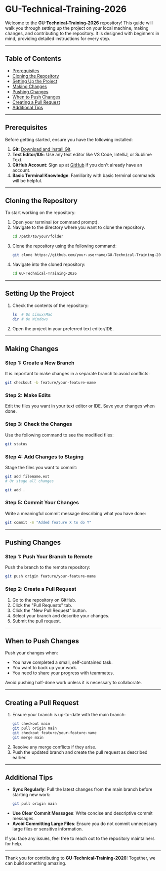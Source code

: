 # GU-Technical-Training-2026

Welcome to the **GU-Technical-Training-2026** repository! This guide will walk you through setting up the project on your local machine, making changes, and contributing to the repository. It is designed with beginners in mind, providing detailed instructions for every step.

---

## Table of Contents
- [Prerequisites](#prerequisites)
- [Cloning the Repository](#cloning-the-repository)
- [Setting Up the Project](#setting-up-the-project)
- [Making Changes](#making-changes)
- [Pushing Changes](#pushing-changes)
- [When to Push Changes](#when-to-push-changes)
- [Creating a Pull Request](#creating-a-pull-request)
- [Additional Tips](#additional-tips)

---

## Prerequisites
Before getting started, ensure you have the following installed:

1. **Git**: [Download and install Git](https://git-scm.com/downloads).
2. **Text Editor/IDE**: Use any text editor like VS Code, IntelliJ, or Sublime Text.
3. **GitHub Account**: Sign up at [GitHub](https://github.com/) if you don't already have an account.
4. **Basic Terminal Knowledge**: Familiarity with basic terminal commands will be helpful.

---

## Cloning the Repository
To start working on the repository:

1. Open your terminal (or command prompt).
2. Navigate to the directory where you want to clone the repository.
   ```bash
   cd /path/to/your/folder
   ```
3. Clone the repository using the following command:
   ```bash
   git clone https://github.com/your-username/GU-Technical-Training-2026.git
   ```
4. Navigate into the cloned repository:
   ```bash
   cd GU-Technical-Training-2026
   ```

---

## Setting Up the Project

1. Check the contents of the repository:
   ```bash
   ls  # On Linux/Mac
   dir # On Windows
   ```
2. Open the project in your preferred text editor/IDE.


---

## Making Changes

### Step 1: Create a New Branch
It is important to make changes in a separate branch to avoid conflicts:
```bash
git checkout -b feature/your-feature-name
```

### Step 2: Make Edits
Edit the files you want in your text editor or IDE. Save your changes when done.

### Step 3: Check the Changes
Use the following command to see the modified files:
```bash
git status
```

### Step 4: Add Changes to Staging
Stage the files you want to commit:
```bash
git add filename.ext
# Or stage all changes

git add .
```

### Step 5: Commit Your Changes
Write a meaningful commit message describing what you have done:
```bash
git commit -m "Added feature X to do Y"
```

---

## Pushing Changes

### Step 1: Push Your Branch to Remote
Push the branch to the remote repository:
```bash
git push origin feature/your-feature-name
```

### Step 2: Create a Pull Request
1. Go to the repository on GitHub.
2. Click the "Pull Requests" tab.
3. Click the "New Pull Request" button.
4. Select your branch and describe your changes.
5. Submit the pull request.

---

## When to Push Changes

Push your changes when:
- You have completed a small, self-contained task.
- You want to back up your work.
- You need to share your progress with teammates.

Avoid pushing half-done work unless it is necessary to collaborate.

---

## Creating a Pull Request

1. Ensure your branch is up-to-date with the main branch:
   ```bash
   git checkout main
   git pull origin main
   git checkout feature/your-feature-name
   git merge main
   ```
2. Resolve any merge conflicts if they arise.
3. Push the updated branch and create the pull request as described earlier.

---

## Additional Tips
- **Sync Regularly**: Pull the latest changes from the main branch before starting new work:
  ```bash
  git pull origin main
  ```
- **Use Clear Commit Messages**: Write concise and descriptive commit messages.
- **Avoid Committing Large Files**: Ensure you do not commit unnecessary large files or sensitive information.

If you face any issues, feel free to reach out to the repository maintainers for help.

---

Thank you for contributing to **GU-Technical-Training-2026**! Together, we can build something amazing.
